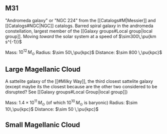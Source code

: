 ## M31
"Andromeda galaxy" or "NGC 224" from the [[Catalogs#M|Messier]] and [[Catalogs#NGC|NGC]] catalogs. Barred spiral galaxy in the andromeda constellation, largest member of the [[Galaxy groups#Local group|local group]]. Moving *toward* the solar system at a speed of $\sim300\,\pu{km s^{-1}}$

Mass: $10^{12}\,M_\odot$
Radius: $\sim 50\,\pu{kpc}$
Distance: $\sim 800 \,\pu{kpc}$


## Large Magellanic Cloud
A sattelite galaxy of the [[#Milky Way]], the third closest sattelite galaxy (except maybe its the closest because are the other two considered to be disrupted? See [[Galaxy groups#Local Group|local group]])

Mass: $1.4\times 10^{11}\,M_\odot$ (of which $10^{10}\,M_\odot$ is baryonic)
Radius: $\sim 10\,\pu{kpc}$
Distance: $\sim 50 \,\pu{kpc}$


## Small Magellanic Cloud

